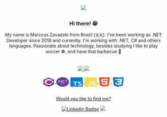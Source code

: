 <p align="center">
<img src = "https://readme-typing-svg.herokuapp.com?font=Spaces&pause=1000&color=FFFFFF&center=true&vCenter=true&width=435&lines=Marccus+Zavadzki;.NET+Developer;Passionate+about+technology" />
</p>

##

<div align="center">

### Hi there! 😁 

My name is Marccus Zavadzki from Brazil (🇧🇷). I've been working as .NET  Developer since 2018 and currently. I'm working with .NET, C# and others languages.
Passionate about technology, besides studying I like to play soccer ⚽, and have that barbecue 🥩

<br />

<div>
  <a href="https://github.com/zavadzki72">
  <img height="180em" src="https://github-readme-stats.vercel.app/api/?username=zavadzki72&show_icons=true&theme=dracula&include_all_commits=true&count_private=true"/>
  <img height="180em" src="https://github-readme-stats.vercel.app/api/top-langs/?username=zavadzki72&layout=compact&langs_count=7&theme=dracula"/>
</div>
<div style="display: inline_block"><br>
  <img align="center" alt="ZAVADZKI72-CSharp" height="30" width="40" src="https://raw.githubusercontent.com/devicons/devicon/master/icons/csharp/csharp-original.svg">
  <img align="center" alt="ZAVADZKI72-NetCore" height="30" width="40" src="https://raw.githubusercontent.com/devicons/devicon/master/icons/dotnetcore/dotnetcore-original.svg">
  <img align="center" alt="ZAVADZKI72-Ts" height="30" width="40" src="https://raw.githubusercontent.com/devicons/devicon/master/icons/typescript/typescript-plain.svg">
  <img align="center" alt="ZAVADZKI72-Js" height="30" width="40" src="https://raw.githubusercontent.com/devicons/devicon/master/icons/javascript/javascript-plain.svg">
  <img align="center" alt="ZAVADZKI72-HTML" height="30" width="40" src="https://raw.githubusercontent.com/devicons/devicon/master/icons/html5/html5-original.svg">
  <img align="center" alt="ZAVADZKI72-CSS" height="30" width="40" src="https://raw.githubusercontent.com/devicons/devicon/master/icons/css3/css3-original.svg">

</div>
  
  ##

Would you like to find me?

[![Linkedin Badge](https://img.shields.io/badge/-LinkedIn-blue?style=flat-square&logo=Linkedin&logoColor=white&link=https://www.linkedin.com/in/marccus-zava)](https://www.linkedin.com/in/marccus-zava)
<a href="https://www.marccusz.com" target="_blank"><img src="https://img.shields.io/badge/-marccusz.com-3423A6?style=flat&logo=Google-Chrome&logoColor=white"/></a>
</div>

